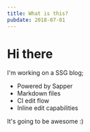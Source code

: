 ```yaml
---
title: What is this?
pubdate: 2018-07-01
---
```

# Hi there
I'm working on a SSG blog;
- Powered by Sapper
- Markdown files
- CI edit flow
- Inline edit capabilities

It's going to be awesome :)